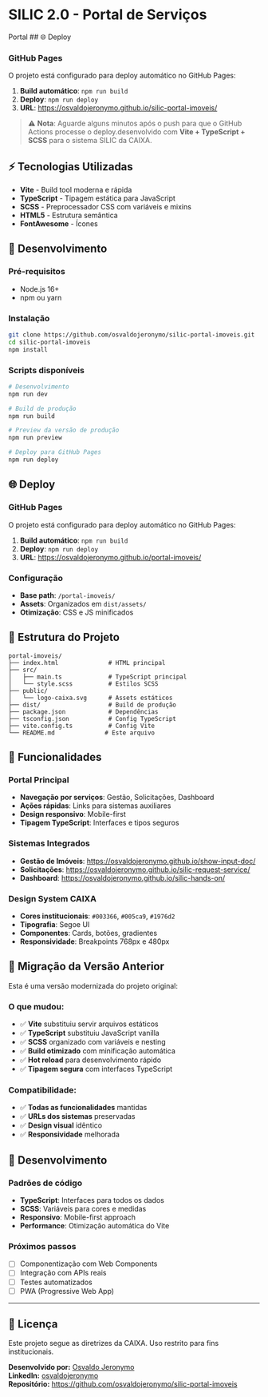 # SILIC 2.0 - Portal de Serviços

Portal ## 🌐 Deploy

### GitHub Pages
O projeto está configurado para deploy automático no GitHub Pages:

1. **Build automático**: `npm run build`
2. **Deploy**: `npm run deploy` 
3. **URL**: https://osvaldojeronymo.github.io/silic-portal-imoveis/

> ⚠️ **Nota**: Aguarde alguns minutos após o push para que o GitHub Actions processe o deploy.desenvolvido com **Vite + TypeScript + SCSS** para o sistema SILIC da CAIXA.

## ⚡ Tecnologias Utilizadas

- **Vite** - Build tool moderna e rápida
- **TypeScript** - Tipagem estática para JavaScript
- **SCSS** - Preprocessador CSS com variáveis e mixins
- **HTML5** - Estrutura semântica
- **FontAwesome** - Ícones

## 🚀 Desenvolvimento

### Pré-requisitos
- Node.js 16+ 
- npm ou yarn

### Instalação
```bash
git clone https://github.com/osvaldojeronymo/silic-portal-imoveis.git
cd silic-portal-imoveis
npm install
```

### Scripts disponíveis

```bash
# Desenvolvimento
npm run dev

# Build de produção
npm run build

# Preview da versão de produção
npm run preview

# Deploy para GitHub Pages
npm run deploy
```

## 🌐 Deploy

### GitHub Pages
O projeto está configurado para deploy automático no GitHub Pages:

1. **Build automático**: `npm run build`
2. **Deploy**: `npm run deploy` 
3. **URL**: https://osvaldojeronymo.github.io/portal-imoveis/

### Configuração
- **Base path**: `/portal-imoveis/`
- **Assets**: Organizados em `dist/assets/`
- **Otimização**: CSS e JS minificados

## 📁 Estrutura do Projeto

```
portal-imoveis/
├── index.html              # HTML principal
├── src/
│   ├── main.ts             # TypeScript principal
│   └── style.scss          # Estilos SCSS
├── public/
│   └── logo-caixa.svg      # Assets estáticos
├── dist/                   # Build de produção
├── package.json            # Dependências
├── tsconfig.json           # Config TypeScript
├── vite.config.ts          # Config Vite
└── README.md              # Este arquivo
```

## 🎨 Funcionalidades

### Portal Principal
- **Navegação por serviços**: Gestão, Solicitações, Dashboard
- **Ações rápidas**: Links para sistemas auxiliares  
- **Design responsivo**: Mobile-first
- **Tipagem TypeScript**: Interfaces e tipos seguros

### Sistemas Integrados
- **Gestão de Imóveis**: https://osvaldojeronymo.github.io/show-input-doc/
- **Solicitações**: https://osvaldojeronymo.github.io/silic-request-service/
- **Dashboard**: https://osvaldojeronymo.github.io/silic-hands-on/

### Design System CAIXA
- **Cores institucionais**: `#003366`, `#005ca9`, `#1976d2`
- **Tipografia**: Segoe UI
- **Componentes**: Cards, botões, gradientes
- **Responsividade**: Breakpoints 768px e 480px

## 🔧 Migração da Versão Anterior

Esta é uma versão modernizada do projeto original:

### O que mudou:
- ✅ **Vite** substituiu servir arquivos estáticos
- ✅ **TypeScript** substituiu JavaScript vanilla  
- ✅ **SCSS** organizado com variáveis e nesting
- ✅ **Build otimizado** com minificação automática
- ✅ **Hot reload** para desenvolvimento rápido
- ✅ **Tipagem segura** com interfaces TypeScript

### Compatibilidade:
- ✅ **Todas as funcionalidades** mantidas
- ✅ **URLs dos sistemas** preservadas
- ✅ **Design visual** idêntico
- ✅ **Responsividade** melhorada

## 🤝 Desenvolvimento

### Padrões de código
- **TypeScript**: Interfaces para todos os dados
- **SCSS**: Variáveis para cores e medidas
- **Responsivo**: Mobile-first approach
- **Performance**: Otimização automática do Vite

### Próximos passos
- [ ] Componentização com Web Components
- [ ] Integração com APIs reais
- [ ] Testes automatizados
- [ ] PWA (Progressive Web App)

---

## 📄 Licença

Este projeto segue as diretrizes da CAIXA. Uso restrito para fins institucionais.

**Desenvolvido por:** [Osvaldo Jeronymo](https://github.com/osvaldojeronymo)  
**LinkedIn:** [osvaldojeronymo](https://www.linkedin.com/in/osvaldojeronymo/)  
**Repositório:** https://github.com/osvaldojeronymo/silic-portal-imoveis